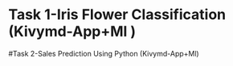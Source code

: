 # Task 1-Iris Flower Classification (Kivymd-App+Ml )

#Task 2-Sales Prediction Using Python (Kivymd-App+Ml)

